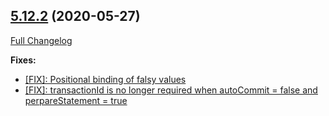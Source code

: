 ## [5.12.2](https://ugate.github.io/sqler/tree/v5.12.2) (2020-05-27)
[Full Changelog](https://ugate.github.io/sqler/compare/v5.12.1...v5.12.2)


__Fixes:__
* [[FIX]: Positional binding of falsy values](https://ugate.github.io/sqler/commit/63172a34ad4c1ea55270fdeb4c8535fc5da25138)
* [[FIX]: transactionId is no longer required when autoCommit = false and perpareStatement = true](https://ugate.github.io/sqler/commit/8541c0bc98d718d6acf516bf90d2cff97cbed4fa)